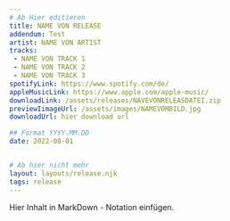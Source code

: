```yaml
---
# Ab Hier editieren
title: NAME VON RELEASE
addendum: Test
artist: NAME VON ARTIST
tracks:
 - NAME VON TRACK 1
 - NAME VON TRACK 2
 - NAME VON TRACK 3
spotifyLink: https://www.spotify.com/de/
appleMusicLink: https://www.apple.com/apple-music/
downloadLink: /assets/releases/NAVEVONRELEASDATEI.zip
previewIimageUrl: /assets/images/NAMEVOMBILD.jpg
downloadUrl: hier download url

## Format YYYY.MM.DD
date: 2022-08-01


# Ab hier nicht mehr
layout: layouts/release.njk
tags: release
---
```


Hier Inhalt in MarkDown - Notation einfügen.